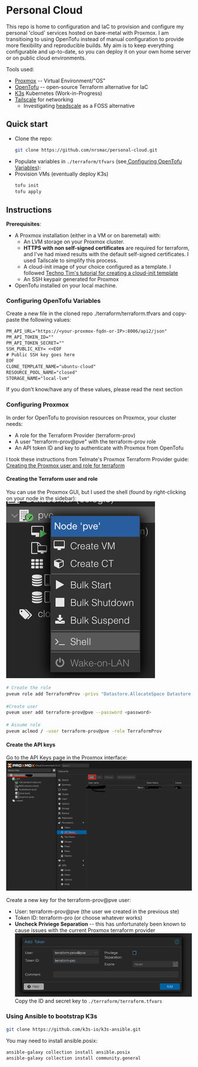 # Personal Cloud
This repo is home to configuration and IaC to provision and configure my personal 'cloud' services hosted on bare-metal with Proxmox. I am transitioing to using OpenTofu instead of manual configuration to provide more flexibility and reproducible builds. My aim is to keep everything configurable and up-to-date, so you can deploy it on your own home server or on public cloud environments.

Tools used:
- [Proxmox](https://www.proxmox.com/) -- Virtual Environment/"OS"
- [OpenTofu](https://https://opentofu.org) -- open-source Terraform alternative for IaC
- [K3s](https://k3s.io) Kubernetes  (Work-in-Progress)
- [Tailscale](https://tailscale.com) for networking
  - Investigating [headscale](https://headscale.net) as a FOSS alternative

## Quick start
- Clone the repo: 
  ```bash
  git clone https://github.com/nrsmac/personal-cloud.git
  ```
- Populate variables in `./terraform/tfvars` (see[ Configuring OpenTofu Variables](#configuring-opentofu-variables)):
- Provision VMs (eventually deploy K3s)
    ```bash
    tofu init
    tofu apply
    ```

## Instructions
**Prerequisites**:
- A Proxmox installation (either in a VM or on baremetal) with:
    - An LVM storage on your Proxmox cluster.
    - **HTTPS with non self-signed certificates** are required for terraform, and I've had mixed results with the default self-signed certificates. I used Tailscale to simplify this process.
    - A cloud-init image of your choice configured as a template.
         I followed [Techno Tim's tutorial for creating a cloud-init template](https://technotim.live/posts/cloud-init-cloud-image/)
    - An SSH keypair generated for Proxmox
- OpenTofu installed on your local machine.

### Configuring OpenTofu Variables
Create a new file in the cloned repo ./terraform/terraform.tfvars and copy-paste the following values:
```
PM_API_URL="https://<your-proxmox-fqdn-or-IP>:8006/api2/json"
PM_API_TOKEN_ID=""
PM_API_TOKEN_SECRET=""  
SSH_PUBLIC_KEY= <<EOF
# Public SSH key goes here
EOF
CLONE_TEMPLATE_NAME="ubuntu-cloud"
RESOURCE_POOL_NAME="closed"
STORAGE_NAME="local-lvm"
```

If you don't know/have any of these values, please read the next section

### Configuring Proxmox
In order for OpenTofu to provision resources on Proxmox, your cluster needs:
- A role for the Terraform Provider (terraform-prov) 
- A user "terraform-prov@pve" with the terraform-prov role
- An API token ID and key to authenticate with Proxmox from OpenTofu 

I took these instructions from Telmate's Proxmox Terraform Provider guide: [Creating the Proxmox user and role for terraform](https://github.com/Telmate/terraform-provider-proxmox/blob/master/docs/index.md#creating-the-proxmox-user-and-role-for-terraform)

#### Creating the Terraform user and role
You can use the Proxmox GUI, but I used the shell (found by right-clicking on your node in the sidebar):
![Accessing the shell from the Proxmox GUI by right-clicking on the cluster name and selecting "Shell" from the dropdown](https://github.com/nrsmac/personal-cloud/blob/main/assets/proxmox-shell.png?raw=true)

```bash
# Create the role
pveum role add TerraformProv -privs "Datastore.AllocateSpace Datastore.AllocateTemplate Datastore.Audit Pool.Allocate Sys.Audit Sys.Console Sys.Modify VM.Allocate VM.Audit VM.Clone VM.Config.CDROM VM.Config.Cloudinit VM.Config.CPU VM.Config.Disk VM.Config.HWType VM.Config.Memory VM.Config.Network VM.Config.Options VM.Migrate VM.Monitor VM.PowerMgmt SDN.Use"

#Create user
pveum user add terraform-prov@pve --password <password>

# Assume role 
pveum aclmod / -user terraform-prov@pve -role TerraformProv
```
#### Create the API keys
Go to the API Keys page in the Proxmox interface:
![Viewing the API Key list from Proxmox web interface](https://github.com/nrsmac/personal-cloud/blob/main/assets/proxmox-api-tokens.png?raw=true)

Create a new key for the terraform-prov@pve user:
  - User: terraform-prov@pve (the user we created in the previous ste)
  - Token ID: terraform-pro (or choose whatever works)
  - **Uncheck Priviege Separation** -- this has unfortunately been known to cause issues with the current Proxmox terraform provider
![Viewing the API Key list from Proxmox web interface](https://github.com/nrsmac/personal-cloud/blob/main/assets/proxmox-api-token.png?raw=true)
Copy the ID and secret key to `./terraform/terraform.tfvars`

### Using Ansible to bootstrap K3s
```bash
git clone https://github.com/k3s-io/k3s-ansible.git
```

You may need to install ansible.posix:
```bash
ansible-galaxy collection install ansible.posix
ansible-galaxy collection install community.general
```

